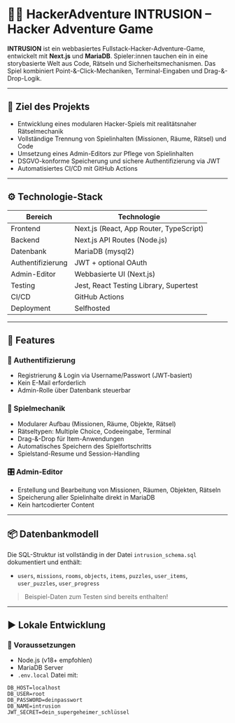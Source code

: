 # 🕵️‍♂️ HackerAdventure INTRUSION – Hacker Adventure Game

**INTRUSION** ist ein webbasiertes Fullstack-Hacker-Adventure-Game, entwickelt mit **Next.js** und **MariaDB**. Spieler:innen tauchen ein in eine storybasierte Welt aus Code, Rätseln und Sicherheitsmechanismen. Das Spiel kombiniert Point-&-Click-Mechaniken, Terminal-Eingaben und Drag-&-Drop-Logik.

---

## 🎯 Ziel des Projekts

- Entwicklung eines modularen Hacker-Spiels mit realitätsnaher Rätselmechanik
- Vollständige Trennung von Spielinhalten (Missionen, Räume, Rätsel) und Code
- Umsetzung eines Admin-Editors zur Pflege von Spielinhalten
- DSGVO-konforme Speicherung und sichere Authentifizierung via JWT
- Automatisiertes CI/CD mit GitHub Actions

---

## ⚙️ Technologie-Stack

| Bereich      | Technologie         |
|-------------|---------------------|
| Frontend    | Next.js (React, App Router, TypeScript) |
| Backend     | Next.js API Routes (Node.js) |
| Datenbank   | MariaDB (mysql2)     |
| Authentifizierung | JWT + optional OAuth |
| Admin-Editor| Webbasierte UI (Next.js) |
| Testing     | Jest, React Testing Library, Supertest |
| CI/CD       | GitHub Actions       |
| Deployment  | Selfhosted    |

---

## 🧩 Features

### 🔐 Authentifizierung
- Registrierung & Login via Username/Passwort (JWT-basiert)
- Kein E-Mail erforderlich
- Admin-Rolle über Datenbank steuerbar

### 🧠 Spielmechanik
- Modularer Aufbau (Missionen, Räume, Objekte, Rätsel)
- Rätseltypen: Multiple Choice, Codeeingabe, Terminal
- Drag-&-Drop für Item-Anwendungen
- Automatisches Speichern des Spielfortschritts
- Spielstand-Resume und Session-Handling

### 🎛️ Admin-Editor
- Erstellung und Bearbeitung von Missionen, Räumen, Objekten, Rätseln
- Speicherung aller Spielinhalte direkt in MariaDB
- Kein hartcodierter Content

---

## 📦 Datenbankmodell

Die SQL-Struktur ist vollständig in der Datei `intrusion_schema.sql` dokumentiert und enthält:
- `users`, `missions`, `rooms`, `objects`, `items`, `puzzles`, `user_items`, `user_puzzles`, `user_progress`

> Beispiel-Daten zum Testen sind bereits enthalten!

---

## ▶️ Lokale Entwicklung

### 🔧 Voraussetzungen
- Node.js (v18+ empfohlen)
- MariaDB Server
- `.env.local` Datei mit:

```env
DB_HOST=localhost
DB_USER=root
DB_PASSWORD=deinpasswort
DB_NAME=intrusion
JWT_SECRET=dein_supergeheimer_schlüssel
